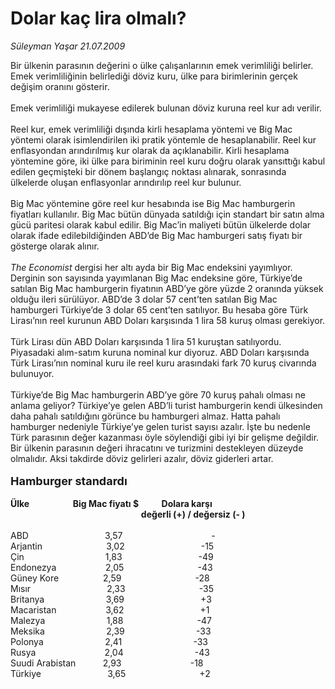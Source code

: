 # Dolar kaç lira olmalı?

*Süleyman Yaşar 21.07.2009*

<div class="taraf_structure_2col_1zq">
<div class="margen_n">



 <p>Bir ülkenin parasının değerini o ülke çalışanlarının emek verimliliği belirler. Emek verimliliğinin belirlediği döviz kuru, ülke para birimlerinin gerçek değişim oranını gösterir. <br/><br/>Emek verimliliği mukayese edilerek bulunan döviz kuruna reel kur adı verilir. <br/><br/>Reel kur, emek verimliliği dışında kirli hesaplama yöntemi ve Big Mac yöntemi olarak isimlendirilen iki pratik yöntemle de hesaplanabilir. Reel kur enflasyondan arındırılmış kur olarak da açıklanabilir. Kirli hesaplama yöntemine göre, iki ülke para biriminin reel kuru doğru olarak yansıttığı kabul edilen geçmişteki bir dönem başlangıç noktası alınarak, sonrasında ülkelerde oluşan enflasyonlar arındırılıp reel kur bulunur. <br/><br/>Big Mac yöntemine göre reel kur hesabında ise Big Mac hamburgerin fiyatları kullanılır. Big Mac bütün dünyada satıldığı için standart bir satın alma gücü paritesi olarak kabul edilir. Big Mac’in maliyeti bütün ülkelerde dolar olarak ifade edilebildiğinden ABD’de Big Mac hamburgeri satış fiyatı bir gösterge olarak alınır. <i><br/><br/>The Economist</i> dergisi her altı ayda bir Big Mac endeksini yayımlıyor. Derginin son sayısında yayımlanan Big Mac endeksine göre, Türkiye’de satılan Big Mac hamburgerin fiyatının ABD’ye göre yüzde 2 oranında yüksek olduğu ileri sürülüyor. ABD’de 3 dolar 57 cent’ten satılan Big Mac hamburgeri Türkiye’de 3 dolar 65 cent’ten satılıyor. Bu hesaba göre Türk Lirası’nın reel kurunun ABD Doları karşısında 1 lira 58 kuruş olması gerekiyor. <br/><br/>Türk Lirası dün ABD Doları karşısında 1 lira 51 kuruştan satılıyordu. Piyasadaki alım-satım kuruna nominal kur diyoruz. ABD Doları karşısında Türk Lirası’nın nominal kuru ile reel kuru arasındaki fark 70 kuruş civarında bulunuyor. <br/><br/>Türkiye’de Big Mac hamburgerin ABD’ye göre 70 kuruş pahalı olması ne anlama geliyor? Türkiye’ye gelen ABD’li turist hamburgerin kendi ülkesinden daha pahalı satıldığını görünce bu hamburgeri almaz. Hatta pahalı hamburger nedeniyle Türkiye’ye gelen turist sayısı azalır. İşte bu nedenle Türk parasının değer kazanması öyle söylendiği gibi iyi bir gelişme değildir. Bir ülkenin parasının değeri ihracatını ve turizmini destekleyen düzeyde olmalıdır. Aksi takdirde döviz gelirleri azalır, döviz giderleri artar.<b> <br/><br/><font size="4">Hamburger standardı</font></b><b> <br/><br/>Ülke                     Big Mac fiyatı $           Dolara karşı <br/>                                                               değerli (+) / değersiz (- )</b> <br/><br/>ABD                               3,57                                    - <br/>Arjantin                          3,02                               -15 <br/>Çin                                 1,83                               -49 <br/>Endonezya                    2,05                              -43 <br/>Güney Kore                  2,59                              -28 <br/>Mısır                               2,33                              -35 <br/>Britanya                         3,69                               +3 <br/>Macaristan                    3,62                               +1 <br/>Malezya                         1,88                              -47 <br/>Meksika                         2,39                             -33 <br/>Polonya                         2,41                             -33 <br/>Rusya                            2,04                             -43 <br/>Suudi Arabistan           2,93                            -18 <br/>Türkiye                           3,65                              +2</p>
<br/>
<br/>
<br/>



<br/>


<div id="taraf_not">
</div>

</div>


</div>
